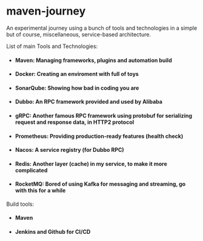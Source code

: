 # maven-journey
An experimental journey using a bunch of tools and technologies in a simple but of course, miscellaneous, service-based architecture.

List of main Tools and Technologies:
  - #### Maven: Managing frameworks, plugins and automation build
  - #### Docker: Creating an enviroment with full of toys
  - #### SonarQube: Showing how bad in coding you are
  - #### Dubbo: An RPC framework provided and used by Alibaba
  - #### gRPC: Another famous RPC framework using protobuf for serializing request and response data, in HTTP2 protocol
  - #### Prometheus: Providing production-ready features (health check)
  - #### Nacos: A service registry (for Dubbo RPC)
  - #### Redis: Another layer (cache) in my service, to make it more complicated
  - #### RocketMQ: Bored of using Kafka for messaging and streaming, go with this for a while


Build tools:
  - #### Maven
  - #### Jenkins and Github for CI/CD
